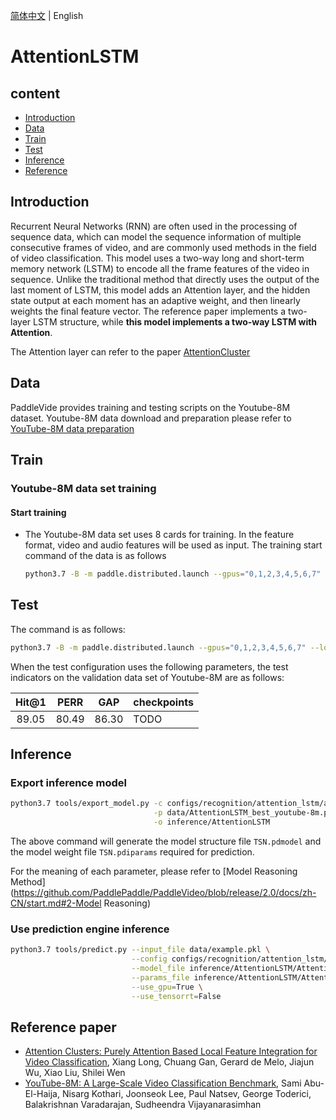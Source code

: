 [简体中文](../../../zh-CN/model_zoo/recognition/attention_lstm.md) | English

# AttentionLSTM

## content

- [Introduction](#Introduction)
- [Data](#Data)
- [Train](#Train)
- [Test](#Test)
- [Inference](#Inference)
- [Reference](#Reference)

## Introduction

Recurrent Neural Networks (RNN) are often used in the processing of sequence data, which can model the sequence information of multiple consecutive frames of video, and are commonly used methods in the field of video classification.
This model uses a two-way long and short-term memory network (LSTM) to encode all the frame features of the video in sequence. Unlike the traditional method that directly uses the output of the last moment of LSTM, this model adds an Attention layer, and the hidden state output at each moment has an adaptive weight, and then linearly weights the final feature vector. The reference paper implements a two-layer LSTM structure, while **this model implements a two-way LSTM with Attention**.

The Attention layer can refer to the paper [AttentionCluster](https://arxiv.org/abs/1711.09550)

## Data

PaddleVide provides training and testing scripts on the Youtube-8M dataset. Youtube-8M data download and preparation please refer to [YouTube-8M data preparation](../../dataset/youtube8m.md)

## Train

### Youtube-8M data set training

#### Start training

- The Youtube-8M data set uses 8 cards for training. In the feature format, video and audio features will be used as input. The training start command of the data is as follows

  ```bash
  python3.7 -B -m paddle.distributed.launch --gpus="0,1,2,3,4,5,6,7" --log_dir=log_attetion_lstm main.py --validate -c configs/recognition/ attention_lstm/attention_lstm_youtube-8m.yaml
  ```

## Test

The command is as follows:

```bash
python3.7 -B -m paddle.distributed.launch --gpus="0,1,2,3,4,5,6,7" --log_dir=log_attetion_lstm main.py --test -c configs/recognition/attention_lstm/attention_lstm_youtube-8m.yaml -w output/AttentionLSTM/AttentionLSTM_best.pdparams
```

When the test configuration uses the following parameters, the test indicators on the validation data set of Youtube-8M are as follows:

| Hit@1 | PERR | GAP | checkpoints |
| :-----: | :---------: | :---: | ----- |
| 89.05 | 80.49 | 86.30 | TODO |

## Inference

### Export inference model
```bash
python3.7 tools/export_model.py -c configs/recognition/attention_lstm/attention_lstm_youtube-8m.yaml \
                                -p data/AttentionLSTM_best_youtube-8m.pdparams \
                                -o inference/AttentionLSTM
```

The above command will generate the model structure file `TSN.pdmodel` and the model weight file `TSN.pdiparams` required for prediction.

For the meaning of each parameter, please refer to [Model Reasoning Method](https://github.com/PaddlePaddle/PaddleVideo/blob/release/2.0/docs/zh-CN/start.md#2-Model Reasoning)

### Use prediction engine inference

```bash
python3.7 tools/predict.py --input_file data/example.pkl \
                           --config configs/recognition/attention_lstm/attention_lstm_youtube-8m.yaml \
                           --model_file inference/AttentionLSTM/AttentionLSTM.pdmodel \
                           --params_file inference/AttentionLSTM/AttentionLSTM.pdiparams \
                           --use_gpu=True \
                           --use_tensorrt=False
```
## Reference paper

- [Attention Clusters: Purely Attention Based Local Feature Integration for Video Classification](https://arxiv.org/abs/1711.09550), Xiang Long, Chuang Gan, Gerard de Melo, Jiajun Wu, Xiao Liu, Shilei Wen
- [YouTube-8M: A Large-Scale Video Classification Benchmark](https://arxiv.org/abs/1609.08675), Sami Abu-El-Haija, Nisarg Kothari, Joonseok Lee, Paul Natsev, George Toderici, Balakrishnan Varadarajan, Sudheendra Vijayanarasimhan
